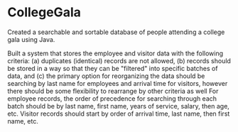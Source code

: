 # CollegeGala
Created a searchable and sortable database of people attending a college gala using Java.

Built a system that stores the employee and visitor data with the following criteria: (a) duplicates (identical) records are not allowed, (b) records should be stored in a way so that they can be "filtered" into specific batches of data, and (c) the primary option for reorganizing the data should be searching by last name for employees and arrival time for visitors, however there should be some flexibility to rearrange by other criteria as well For employee records, the order of precedence for searching through each batch should be by last name, first name, years of service, salary, then age, etc. Visitor records should start by order of arrival time, last name, then first name, etc. 
